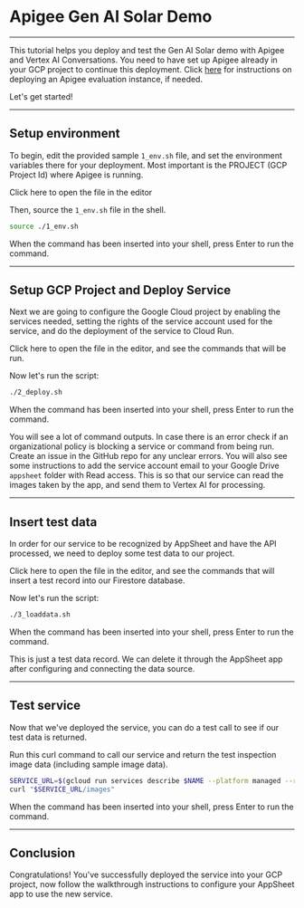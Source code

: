 # Apigee Gen AI Solar Demo

---

This tutorial helps you deploy and test the Gen AI Solar demo with Apigee and Vertex AI Conversations. You need to have set up Apigee already in your GCP project to continue this deployment. Click [here](https://cloud.google.com/apigee/docs/api-platform/get-started/eval-orgs) for instructions on deploying an Apigee evaluation instance, if needed.

Let's get started!

---

## Setup environment

To begin, edit the provided sample `1_env.sh` file, and set the environment variables there for your deployment. Most important is the PROJECT (GCP Project Id) where Apigee is running.

Click <walkthrough-editor-open-file filePath="1_env.sh">here</walkthrough-editor-open-file> to open the file in the editor

Then, source the `1_env.sh` file in the shell.

```sh
source ./1_env.sh
```
When the command has been inserted into your shell, press Enter to run the command.

---

## Setup GCP Project and Deploy Service

Next we are going to configure the Google Cloud project by enabling the services needed, setting the rights of the service account used for the service, and do the deployment of the service to Cloud Run.

Click <walkthrough-editor-open-file filePath="2_deploy.sh">here</walkthrough-editor-open-file> to open the file in the editor, and see the commands that will be run.

Now let's run the script:

```sh
./2_deploy.sh
```
When the command has been inserted into your shell, press Enter to run the command.

<walkthrough-footnote>You will see a lot of command outputs. In case there is an error check if an organizational policy is blocking a service or command from being run. Create an issue in the GitHub repo for any unclear errors. You will also see some instructions to add the service account email to your Google Drive `appsheet` folder with Read access. This is so that our service can read the images taken by the app, and send them to Vertex AI for processing.</walkthrough-footnote>

---

## Insert test data

In order for our service to be recognized by AppSheet and have the API processed, we need to deploy some test data to our project.

Click <walkthrough-editor-open-file filePath="3_loaddata.sh">here</walkthrough-editor-open-file> to open the file in the editor, and see the commands that will insert a test record into our Firestore database.

Now let's run the script:

```sh
./3_loaddata.sh
```
When the command has been inserted into your shell, press Enter to run the command.

<walkthrough-footnote>This is just a test data record. We can delete it through the AppSheet app after configuring and connecting the data source.</walkthrough-footnote>

---

## Test service

Now that we've deployed the service, you can do a test call to see if our test data is returned.

Run this curl command to call our service and return the test inspection image data (including sample image data).

```sh
SERVICE_URL=$(gcloud run services describe $NAME --platform managed --region $REGION --format 'value(status.url)')
curl "$SERVICE_URL/images"
```
When the command has been inserted into your shell, press Enter to run the command.

---

## Conclusion
<walkthrough-conclusion-trophy></walkthrough-conclusion-trophy>

Congratulations! You've successfully deployed the service into your GCP project, now follow the walkthrough instructions to configure your AppSheet app to use the new service.
<walkthrough-inline-feedback></walkthrough-inline-feedback>